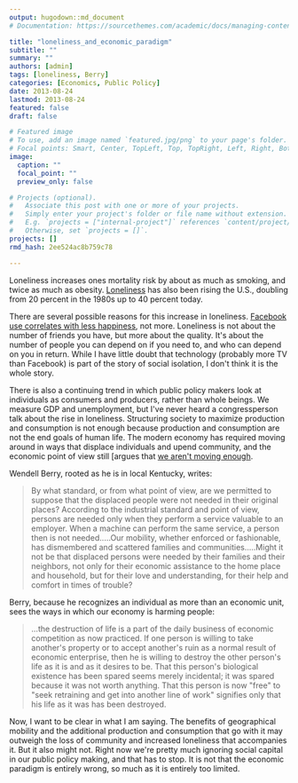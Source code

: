 ```yaml
---
output: hugodown::md_document
# Documentation: https://sourcethemes.com/academic/docs/managing-content/

title: "loneliness_and_economic_paradigm"
subtitle: ""
summary: ""
authors: [admin]
tags: [loneliness, Berry]
categories: [Economics, Public Policy]
date: 2013-08-24
lastmod: 2013-08-24
featured: false
draft: false

# Featured image
# To use, add an image named `featured.jpg/png` to your page's folder.
# Focal points: Smart, Center, TopLeft, Top, TopRight, Left, Right, BottomLeft, Bottom, BottomRight.
image:
  caption: ""
  focal_point: ""
  preview_only: false

# Projects (optional).
#   Associate this post with one or more of your projects.
#   Simply enter your project's folder or file name without extension.
#   E.g. `projects = ["internal-project"]` references `content/project/deep-learning/index.md`.
#   Otherwise, set `projects = []`.
projects: []
rmd_hash: 2ee524ac8b759c78

---
```


Loneliness increases ones mortality risk by about as much as smoking, and twice as much as obesity. [Loneliness](https://slate.com/technology/2013/08/dangers-of-loneliness-social-isolation-is-deadlier-than-obesity.html) has also been rising the U.S., doubling from 20 percent in the 1980s up to 40 percent today.

There are several possible reasons for this increase in loneliness. [Facebook use correlates with less happiness](https://www.economist.com/science-and-technology/2013/08/16/get-a-life), not more. Loneliness is not about the number of friends you have, but more about the quality. It's about the number of people you can depend on if you need to, and who can depend on you in return. While I have little doubt that technology (probably more TV than Facebook) is part of the story of social isolation, I don't think it is the whole story.

There is also a continuing trend in which public policy makers look at individuals as consumers and producers, rather than whole beings. We measure GDP and unemployment, but I've never heard a congressperson talk about the rise in loneliness. Structuring society to maximize production and consumption is not enough because production and consumption are not the end goals of human life. The modern economy has required moving around in ways that displace individuals and upend community, and the economic point of view still \[argues that [we aren't moving enough](https://slate.com/business/2013/08/unemployment-is-very-low-in-some-cities-so-why-dont-people-move-there.html).

Wendell Berry, rooted as he is in local Kentucky, writes:

> By what standard, or from what point of view, are we permitted to suppose that the displaced people were not needed in their original places? According to the industrial standard and point of view, persons are needed only when they perform a service valuable to an employer. When a machine can perform the same service, a person then is not needed.....Our mobility, whether enforced or fashionable, has dismembered and scattered families and communities.....Might it not be that displaced persons were needed by their families and their neighbors, not only for their economic assistance to the home place and household, but for their love and understanding, for their help and comfort in times of trouble?

Berry, because he recognizes an individual as more than an economic unit, sees the ways in which our economy is harming people:

> ...the destruction of life is a part of the daily business of economic competition as now practiced. If one person is willing to take another's property or to accept another's ruin as a normal result of economic enterprise, then he is willing to destroy the other person's life as it is and as it desires to be. That this person's biological existence has been spared seems merely incidental; it was spared because it was not worth anything. That this person is now "free" to "seek retraining and get into another line of work" signifies only that his life as it was has been destroyed.

Now, I want to be clear in what I am saying. The benefits of geographical mobility and the additional production and consumption that go with it may outweigh the loss of community and increased loneliness that accompanies it. But it also might not. Right now we're pretty much ignoring social capital in our public policy making, and that has to stop. It is not that the economic paradigm is entirely wrong, so much as it is entirely too limited.

